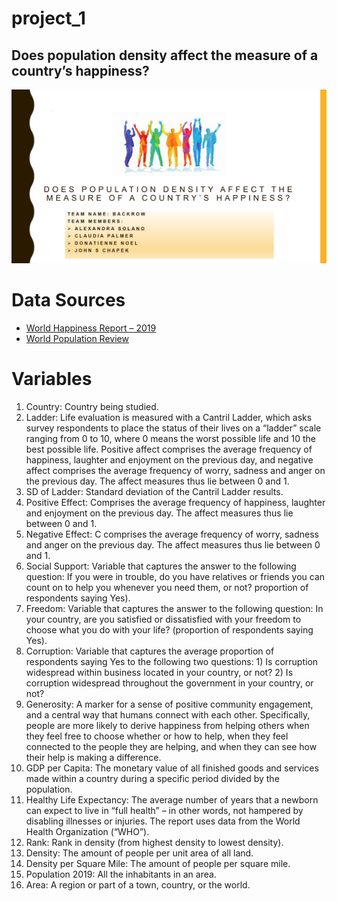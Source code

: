 # project_1

## Does population density affect the measure of a country’s happiness?

![TitleSlide](Resources/TitleSlide.png)

# Data Sources
* [World Happiness Report – 2019](https://worldhappiness.report/ed/2019/)
* [World Population Review](www.worldpopulationreview.com )

# Variables
1. Country: Country being studied.
2. Ladder: Life evaluation is measured with a Cantril Ladder, which asks survey respondents to place the status of their lives on a “ladder” scale ranging from 0 to 10, where 0 means the worst possible life and 10 the best possible life. Positive affect comprises the average frequency of happiness, laughter and enjoyment on the previous day, and negative affect comprises the average frequency of worry, sadness and anger on the previous day. The affect measures thus lie between 0 and 1.
3. SD of Ladder: Standard deviation of the Cantril Ladder results.
4. Positive Effect: Comprises the average frequency of happiness, laughter and enjoyment on the previous day. The affect measures thus lie between 0 and 1.
5. Negative Effect: C comprises the average frequency of worry, sadness and anger on the previous day. The affect measures thus lie between 0 and 1.
6. Social Support: Variable that captures the answer to the following question: If you were in trouble, do you have relatives or friends you can count on to help you whenever you need them, or not? proportion of respondents saying Yes).
7. Freedom: Variable that captures the answer to the following question: In your country, are you satisfied or dissatisfied with your freedom to choose what you do with your life? (proportion of respondents saying Yes).
8. Corruption: Variable that captures the average proportion of respondents saying Yes to the following two questions: 1) Is corruption widespread within business located in your country, or not? 2) Is corruption widespread throughout the government in your country, or not?
9. Generosity: A marker for a sense of positive community engagement, and a central way that humans connect with each other. Specifically, people are more likely to derive happiness from helping others when they feel free to choose whether or how to help, when they feel connected to the people they are helping, and when they can see how their help is making a difference.
10. GDP per Capita: The monetary value of all finished goods and services made within a country during a specific period divided by the population. 
11. Healthy Life Expectancy: The average number of years that a newborn can expect to live in “full health” – in other words, not hampered by disabling illnesses or injuries. The report uses data from the World Health Organization (“WHO”).
12. Rank: Rank in density (from highest density to lowest density).
13. Density: The amount of people per unit area of all land.
14. Density per Square Mile: The amount of people per square mile.
15. Population 2019: All the inhabitants in an area.
16. Area: A region or part of a town, country, or the world.


